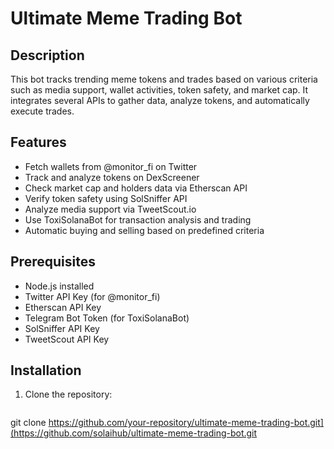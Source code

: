# Ultimate Meme Trading Bot

## Description
This bot tracks trending meme tokens and trades based on various criteria such as media support, wallet activities, token safety, and market cap. It integrates several APIs to gather data, analyze tokens, and automatically execute trades.

## Features
- Fetch wallets from @monitor_fi on Twitter
- Track and analyze tokens on DexScreener
- Check market cap and holders data via Etherscan API
- Verify token safety using SolSniffer API
- Analyze media support via TweetScout.io
- Use ToxiSolanaBot for transaction analysis and trading
- Automatic buying and selling based on predefined criteria

## Prerequisites
- Node.js installed
- Twitter API Key (for @monitor_fi)
- Etherscan API Key
- Telegram Bot Token (for ToxiSolanaBot)
- SolSniffer API Key
- TweetScout API Key

## Installation

1. Clone the repository:
   ```bash
git clone https://github.com/your-repository/ultimate-meme-trading-bot.git](https://github.com/solaihub/ultimate-meme-trading-bot.git

